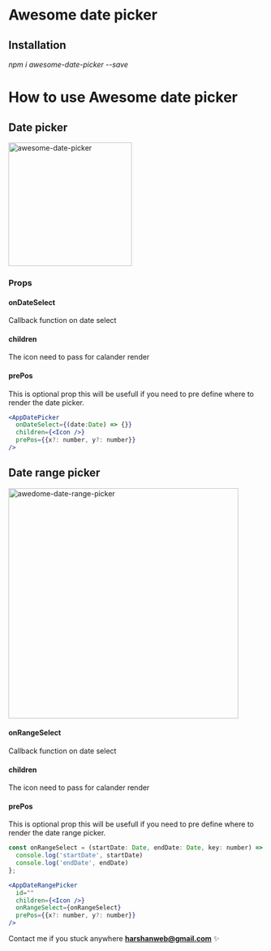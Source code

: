 # Awesome date picker

## Installation 
_npm i awesome-date-picker --save_

# How to use Awesome date picker

## Date picker

<img width="243" alt="awesome-date-picker" src="https://github.com/harshan89/date-picker/assets/9652826/68fca3c1-e885-460f-99c3-70262000d35f">

### Props

#### onDateSelect
Callback function on date select

#### children
The icon need to pass for calander render

#### prePos
This is optional prop this will be usefull if you need to pre define where to render the date picker.

```jsx
<AppDatePicker
  onDateSelect={(date:Date) => {}}
  children={<Icon />}
  prePos={{x?: number, y?: number}}
/>
```

## Date range picker

<img width="453" alt="awedome-date-range-picker" src="https://github.com/harshan89/date-picker/assets/9652826/ecd193d9-e645-4ea1-b397-654eabfadda3">

#### onRangeSelect
Callback function on date select

#### children
The icon need to pass for calander render

#### prePos
This is optional prop this will be usefull if you need to pre define where to render the date range picker.

```jsx
const onRangeSelect = (startDate: Date, endDate: Date, key: number) => {
  console.log('startDate', startDate)
  console.log('endDate', endDate)
};

<AppDateRangePicker
  id=""
  children={<Icon />}
  onRangeSelect={onRangeSelect}
  prePos={{x?: number, y?: number}}
/>
```

Contact me if you stuck anywhere  **harshanweb@gmail.com** ✨